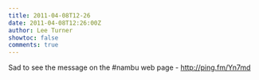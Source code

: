 ```yaml
---
title: 2011-04-08T12-26
date: 2011-04-08T12:26:00Z
author: Lee Turner
showtoc: false
comments: true
---
```


Sad to see the message on the #nambu web page - http://ping.fm/Yn7md

